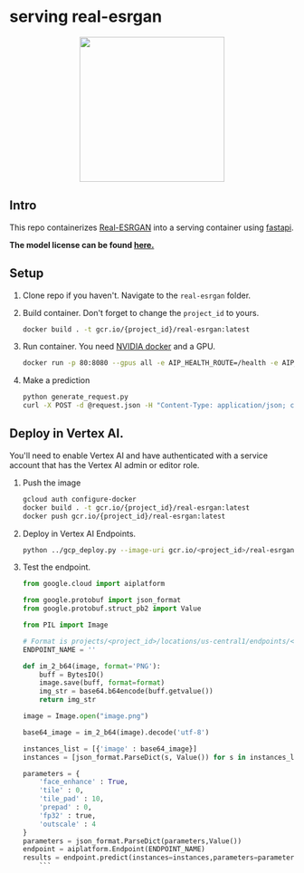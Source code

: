 # serving real-esrgan

<center>
    <image src="../images/real_esrgan.jpeg" width="256px">
</center>

## Intro

This repo containerizes [Real-ESRGAN](https://github.com/xinntao/Real-ESRGAN) into a serving container using [fastapi](https://fastapi.tiangolo.com/). 

**The model license can be found [here.](https://github.com/xinntao/Real-ESRGAN/blob/master/LICENSE)**

## Setup

1. Clone repo if you haven't. Navigate to the `real-esrgan` folder.
1. Build container. Don't forget to change the `project_id` to yours.

    ```bash
    docker build . -t gcr.io/{project_id}/real-esrgan:latest
    ```

1. Run container. You need [NVIDIA docker](https://github.com/NVIDIA/nvidia-docker) and a GPU.

    ```bash
    docker run -p 80:8080 --gpus all -e AIP_HEALTH_ROUTE=/health -e AIP_HTTP_PORT=8080 -e AIP_PREDICT_ROUTE=/predict gcr.io/{project_id}/real-esrgan:latest -d
    ```

1. Make a prediction

    ```bash
    python generate_request.py
    curl -X POST -d @request.json -H "Content-Type: application/json; charset=utf-8" localhost/predict > response.json
    ```

## Deploy in Vertex AI.

You'll need to enable Vertex AI and have authenticated with a service account that has the Vertex AI admin or editor role.

1. Push the image

    ```bash
    gcloud auth configure-docker
    docker build . -t gcr.io/{project_id}/real-esrgan:latest
    docker push gcr.io/{project_id}/real-esrgan:latest
    ```

 1. Deploy in Vertex AI Endpoints.

    ```bash
    python ../gcp_deploy.py --image-uri gcr.io/<project_id>/real-esrgan:latest --model-name real-esrgan --endpoint-name real-esrgan-endpoint --endpoint-deployed-name real-esrgan-deployed-name
    ```

1. Test the endpoint.

    ```python
    from google.cloud import aiplatform

    from google.protobuf import json_format
    from google.protobuf.struct_pb2 import Value

    from PIL import Image

    # Format is projects/<project_id>/locations/us-central1/endpoints/<endpoint_id>
    ENDPOINT_NAME = ''

    def im_2_b64(image, format='PNG'):
        buff = BytesIO()
        image.save(buff, format=format)
        img_str = base64.b64encode(buff.getvalue())
        return img_str

    image = Image.open("image.png")

    base64_image = im_2_b64(image).decode('utf-8')

    instances_list = [{'image' : base64_image}]
    instances = [json_format.ParseDict(s, Value()) for s in instances_list]

    parameters = {
        'face_enhance' : True,
        'tile' : 0, 
        'tile_pad' : 10, 
        'prepad' : 0,
        'fp32' : true,
        'outscale' : 4
    }
    parameters = json_format.ParseDict(parameters,Value())
    endpoint = aiplatform.Endpoint(ENDPOINT_NAME)
    results = endpoint.predict(instances=instances,parameters=parameters)
        ```